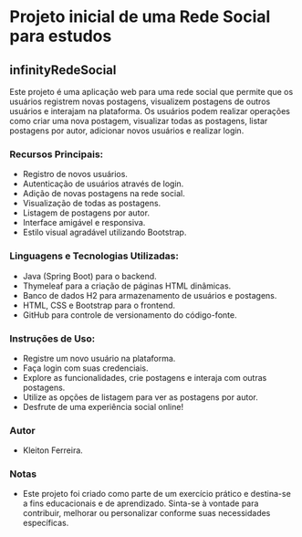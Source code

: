 # Projeto inicial de uma Rede Social para estudos

## infinityRedeSocial
Este projeto é uma aplicação web para uma rede social que permite que os usuários registrem novas postagens, visualizem postagens de outros usuários e interajam na plataforma. Os usuários podem realizar operações como criar uma nova postagem, visualizar todas as postagens, listar postagens por autor, adicionar novos usuários e realizar login.

### Recursos Principais:

- Registro de novos usuários.
- Autenticação de usuários através de login.
- Adição de novas postagens na rede social.
- Visualização de todas as postagens.
- Listagem de postagens por autor.
- Interface amigável e responsiva.
- Estilo visual agradável utilizando Bootstrap.

### Linguagens e Tecnologias Utilizadas:

- Java (Spring Boot) para o backend.
- Thymeleaf para a criação de páginas HTML dinâmicas.
- Banco de dados H2 para armazenamento de usuários e postagens.
- HTML, CSS e Bootstrap para o frontend.
- GitHub para controle de versionamento do código-fonte.

### Instruções de Uso:

- Registre um novo usuário na plataforma.
- Faça login com suas credenciais.
- Explore as funcionalidades, crie postagens e interaja com outras postagens.
- Utilize as opções de listagem para ver as postagens por autor.
- Desfrute de uma experiência social online!

### Autor
- Kleiton Ferreira.

### Notas
- Este projeto foi criado como parte de um exercício prático e destina-se a fins educacionais e de aprendizado. Sinta-se à vontade para contribuir, melhorar ou personalizar conforme suas necessidades específicas.